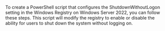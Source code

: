 To create a PowerShell script that configures the ShutdownWithoutLogon setting in the Windows Registry on Windows Server 2022, you can follow these steps. This script will modify the registry to enable or disable the ability for users to shut down the system without logging on.